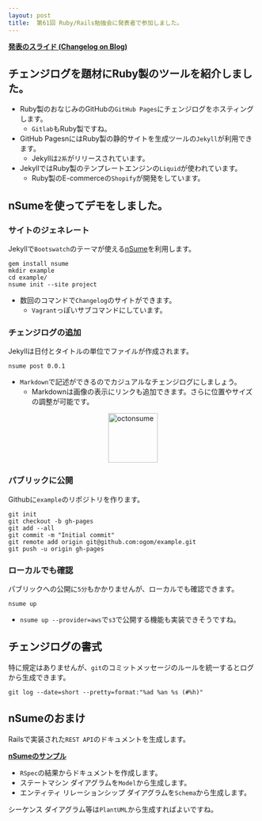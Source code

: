```yaml
---
layout: post
title:  第61回 Ruby/Rails勉強会に発表者で参加しました。
---
```


**[発表のスライド (Changelog on Blog)](http://ogom.github.io/slides/changelog_on_blog/slide.html)**

## チェンジログを題材にRuby製のツールを紹介しました。

* Ruby製のおなじみのGitHubの`GitHub Pages`にチェンジログをホスティングします。
    * `Gitlab`もRuby製ですね。
* GitHub PagesnにはRuby製の静的サイトを生成ツールの`Jekyll`が利用できます。
    * Jekyllは`2系`がリリースされています。
* JekyllではRuby製のテンプレートエンジンの`Liquid`が使われています。
    * Ruby製のE-commerceの`Shopify`が開発をしています。


## nSumeを使ってデモをしました。

### サイトのジェネレート

Jekyllで`Bootswatch`のテーマが使える[nSume](http://nsume.org/)を利用します。

```
gem install nsume
mkdir example
cd example/
nsume init --site project
```

* 数回のコマンドで`Changelog`のサイトができます。
    * `Vagrant`っぽいサブコマンドにしています。

### チェンジログの追加

Jekyllは日付とタイトルの単位でファイルが作成されます。

```
nsume post 0.0.1
```

* `Markdown`で記述ができるのでカジュアルなチェンジログにしましょう。
    * Markdownは画像の表示にリンクも追加できます。さらに位置やサイズの調整が可能です。

<style>img[alt=octonsume] { display: block; margin-left: auto; margin-right: auto; width: 100px;} </style>
[![octonsume](https://raw.github.com/ogom/nsume/master/lib/generators/assets/img/octonsume.png)](http://nsume.org/)

### パブリックに公開

Githubに`example`のリポジトリを作ります。

```
git init
git checkout -b gh-pages
git add --all
git commit -m "Initial commit"
git remote add origin git@github.com:ogom/example.git
git push -u origin gh-pages
```

### ローカルでも確認

パブリックへの公開に`5分`もかかりませんが、ローカルでも確認できます。

```
nsume up
```

* `nsume up --provider=aws`で`s3`で公開する機能も実装できそうですね。


## チェンジログの書式

特に規定はありませんが、`git`のコミットメッセージのルールを統一するとログから生成できます。

```
git log --date=short --pretty=format:"%ad %an %s (#%h)"
```

## nSumeのおまけ

Railsで実装された`REST API`のドキュメントを生成します。

**[nSumeのサンプル](http://ogom.github.io/nsume-rails-example/docs/api/v1/products.html)**

* `RSpec`の結果からドキュメントを作成します。
* ステートマシン ダイアグラムを`Model`から生成します。
* エンティティ リレーションシップ ダイアグラムを`Schema`から生成します。

シーケンス ダイアグラム等は`PlantUML`から生成すればよいですね。

